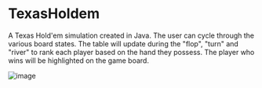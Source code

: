 # TexasHoldem

A Texas Hold'em simulation created in Java. The user can cycle through the various board states. 
The table will update during the "flop", "turn" and "river" to rank each player based on the hand they possess.
The player who wins will be highlighted on the game board.

![image](https://user-images.githubusercontent.com/77076156/185543094-a047415a-2d91-40cd-9209-5e661166fb2e.png)
